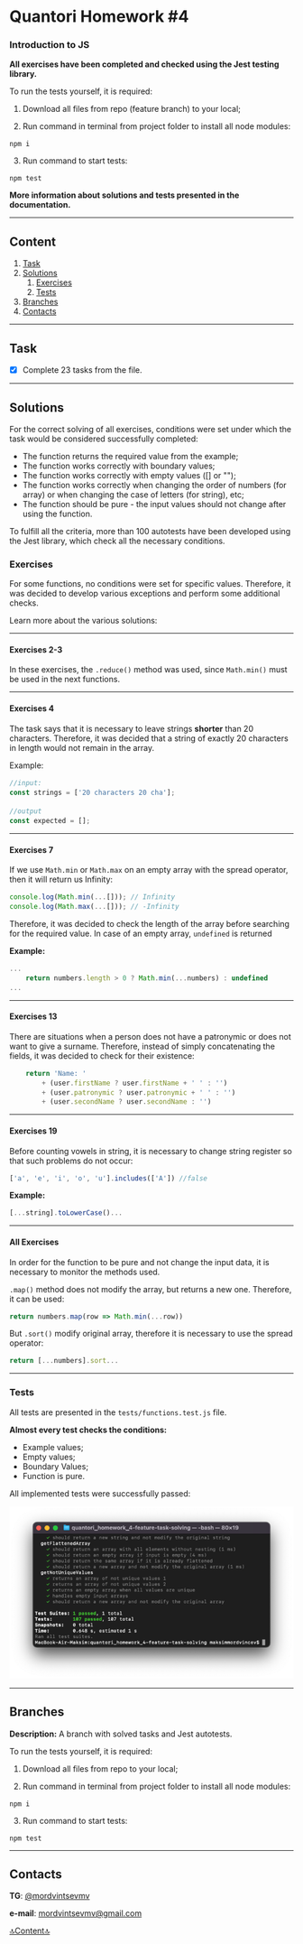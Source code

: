 # Quantori Homework #4

### Introduction to JS

**All exercises have been completed and checked using the Jest testing library.**

To run the tests yourself, it is required:

1. Download all files from repo (feature branch) to your local;

2. Run command in terminal from project folder to install all node modules:

```shell
npm i
```

3. Run command to start tests:

```shell
npm test
```

**More information about solutions and tests presented in the documentation.**

---

## <a name="content">Content</a>

1. [Task](#Task)
2. [Solutions](#solutions)
   1. [Exercises](#solutions-exercises)
   2. [Tests](#solutions-tests)
2. [Branches](#branches)
3. [Contacts](#contacts)

---

## <a name="Task">Task</a>

- [X] Complete 23 tasks from the file.

---


## <a name="solutions">Solutions</a>

For the correct solving of all exercises,
conditions were set under which the task would be considered successfully completed:

- The function returns the required value from the example;
- The function works correctly with boundary values;
- The function works correctly with empty values ([] or "");
- The function works correctly when changing the order of numbers (for array) or when changing the case of letters (for string), etc;
- The function should be pure - the input values should not change after using the function.

To fulfill all the criteria, more than 100 autotests have been developed using the Jest library, 
which check all the necessary conditions.

### <a name="solutions-exercises">Exercises</a>

For some functions, no conditions were set for specific values. 
Therefore, it was decided to develop various exceptions and perform some additional checks.

Learn more about the various solutions:

---

#### Exercises 2-3

In these exercises, the `.reduce()` method was used, since `Math.min()` must be used in the next functions.

---

#### Exercises 4

The task says that it is necessary to leave strings **shorter** than 20 characters. 
Therefore, it was decided that a string of exactly 20 characters in length would not remain in the array.

Example:

```javascript
//input:
const strings = ['20 characters 20 cha'];

//output
const expected = [];
```

---

#### Exercises 7

If we use `Math.min` or `Math.max` on an empty array with the spread operator, 
then it will return us Infinity:

```javascript
console.log(Math.min(...[])); // Infinity
console.log(Math.max(...[])); // -Infinity
```

Therefore, it was decided to check the length of the array before searching for the required value. 
In case of an empty array, `undefined` is returned

**Example:**
```javascript
...
    return numbers.length > 0 ? Math.min(...numbers) : undefined
...
```

---

#### Exercises 13

There are situations when a person does not have a patronymic or does not want to give a surname. 
Therefore, instead of simply concatenating the fields, it was decided to check for their existence:

```javascript
    return 'Name: '
        + (user.firstName ? user.firstName + ' ' : '')
        + (user.patronymic ? user.patronymic + ' ' : '')
        + (user.secondName ? user.secondName : '')
```

---

#### Exercises 19

Before counting vowels in string, it is necessary to change string register so that such problems do not occur:

```javascript
['a', 'e', 'i', 'o', 'u'].includes(['A']) //false
```

**Example:**

```javascript
[...string].toLowerCase()...
```

---

#### All Exercises

In order for the function to be pure and not change the input data, it is necessary to monitor the methods used.

`.map()` method does not modify the array, but returns a new one. Therefore, it can be used: 

```javascript
return numbers.map(row => Math.min(...row))
```

But `.sort()` modify original array, therefore it is necessary to use the spread operator:

```javascript
return [...numbers].sort...
```

---

### <a name="solutions-tests">Tests</a>

All tests are presented in the `tests/functions.test.js` file.

**Almost every test checks the conditions:**
- Example values;
- Empty values;
- Boundary Values;
- Function is pure.

All implemented tests were successfully passed:

![Tests](readme-img/tests.png)

---

## <a name="branches">Branches</a>

**Description:** A branch with solved tasks and Jest autotests.

To run the tests yourself, it is required:

1. Download all files from repo to your local;

2. Run command in terminal from project folder to install all node modules:

```shell
npm i
```

3. Run command to start tests:

```shell
npm test
```

---

## <a name="contacts">Contacts</a>

**TG**: [@mordvintsevmv](https://t.me/mordvintsevmv)

**e-mail**: mordvintsevmv@gmail.com


[🔝Content🔝](#content)
